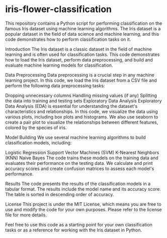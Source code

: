 # iris-flower-classification

This repository contains a Python script for performing classification on the famous Iris dataset using machine learning algorithms. The Iris dataset is a popular dataset in the field of data science and machine learning, and this code demonstrates how to perform classification tasks on it.


Introduction
The Iris dataset is a classic dataset in the field of machine learning and is often used for classification tasks. This code demonstrates how to load the Iris dataset, perform data preprocessing, and build and evaluate machine learning models for classification.

Data Preprocessing
Data preprocessing is a crucial step in any machine learning project. In this code, we load the Iris dataset from a CSV file and perform the following data preprocessing tasks:

Dropping unnecessary columns
Handling missing values (if any)
Splitting the data into training and testing sets
Exploratory Data Analysis
Exploratory Data Analysis (EDA) is essential for understanding the dataset's characteristics and relationships. In this code, we visualize the data using various plots, including box plots and histograms. We also use seaborn to create a pair plot to visualize the relationships between different features, colored by the species of iris.

Model Building
We use several machine learning algorithms to build classification models, including:

Logistic Regression
Support Vector Machines (SVM)
K-Nearest Neighbors (KNN)
Naive Bayes
The code trains these models on the training data and evaluates their performance on the testing data. We calculate and print accuracy scores and create confusion matrices to assess each model's performance.

Results
The code presents the results of the classification models in a tabular format. The results include the model name and its accuracy score. The table is sorted in descending order of accuracy.

License
This project is under the MIT License, which means you are free to use and modify the code for your own purposes. Please refer to the license file for more details.

Feel free to use this code as a starting point for your own classification tasks or as a reference for working with the Iris dataset in Python.
